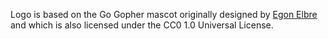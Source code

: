Logo is based on the Go Gopher mascot originally designed by [Egon Elbre](https://github.com/egonelbre/gophers)
and which is also licensed under the CC0 1.0 Universal License.

